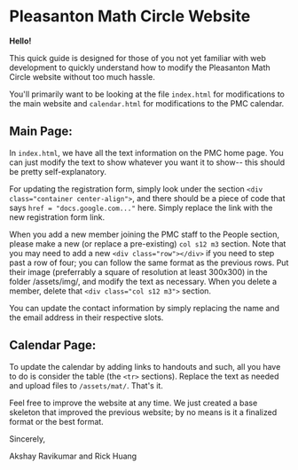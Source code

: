 # Pleasanton Math Circle Website 
**Hello!**

This quick guide is designed for those of you not yet familiar with web development to quickly understand how to modify the Pleasanton Math Circle website without too much hassle. 

You'll primarily want to be looking at the file `index.html` for modifications to the main website and `calendar.html` for modifications to the PMC calendar. 

## Main Page:

In `index.html`, we have all the text information on the PMC home page. You can just modify the text to show whatever you want it to show-- this should be pretty self-explanatory.

For updating the registration form, simply look under the section `<div class="container center-align">`, and there should be a piece of code that says `href = "docs.google.com..."` here. Simply replace the link with the new registration form link.

When you add a new member joining the PMC staff to the People section, please make a new (or replace a pre-existing) `col s12 m3` section. Note that you may need to add a new `<div class="row"></div>` if you need to step past a row of four; you can follow the same format as the previous rows. Put their image (preferrably a square of resolution at least 300x300) in the folder /assets/img/, and modify the text as necessary. When you delete a member, delete that `<div class="col s12 m3">` section.

You can update the contact information by simply replacing the name and the email address in their respective slots.

## Calendar Page:

To update the calendar by adding links to handouts and such, all you have to do is consider the table (the `<tr>` sections). Replace the text as needed and upload files to `/assets/mat/`. That's it.

Feel free to improve the website at any time. We just created a base skeleton that improved the previous website; by no means is it a finalized format or the best format. 

Sincerely,

Akshay Ravikumar and Rick Huang
